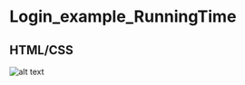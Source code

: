 # Login_example_RunningTime
## HTML/CSS
![alt text](https://image.ibb.co/fVYDz5/login_running_time.png)
